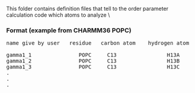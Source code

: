 This folder contains definition files that tell to the order parameter calculation code which atoms to analyze \

### Format (example from CHARMM36 POPC)
<pre>
name give by user   residue   carbon atom    hydrogen atom 
 
gamma1_1               POPC     C13                H13A 
gamma1_2               POPC     C13                H13B 
gamma1_3               POPC     C13                H13C 
. 
. 
.
</pre>